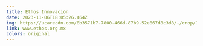 ```yaml
---
title: Ethos Innovación
date: 2023-11-06T18:05:26.464Z
img: https://ucarecdn.com/8b3571b7-7800-466d-87b9-52e867d8c3d8/-/crop/7295x2801/0,1024/-/preview/
link: www.ethos.org.mx
colors: original
---
```

